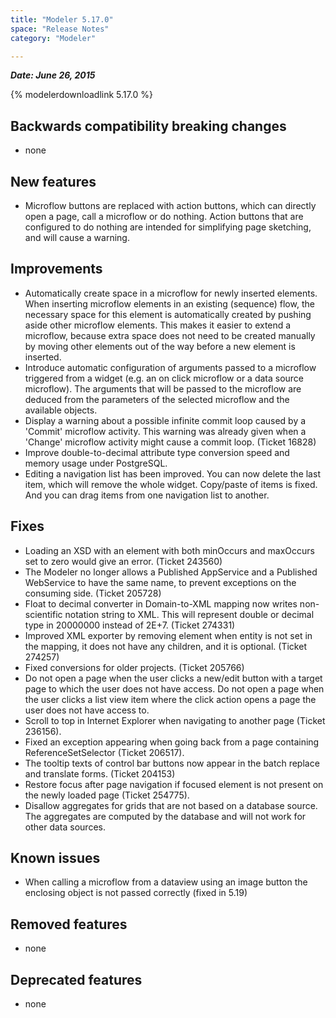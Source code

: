 ```yaml
---
title: "Modeler 5.17.0"
space: "Release Notes"
category: "Modeler"

---
```



***Date: June 26, 2015***

{% modelerdownloadlink 5.17.0 %}

## Backwards compatibility breaking changes

*   none

## New features

*   Microflow buttons are replaced with action buttons, which can directly open a page, call a microflow or do nothing. Action buttons that are configured to do nothing are intended for simplifying page sketching, and will cause a warning.

## Improvements

*   Automatically create space in a microflow for newly inserted elements. When inserting microflow elements in an existing (sequence) flow, the necessary space for this element is automatically created by pushing aside other microflow elements. This makes it easier to extend a microflow, because extra space does not need to be created manually by moving other elements out of the way before a new element is inserted.
*   Introduce automatic configuration of arguments passed to a microflow triggered from a widget (e.g. an on click microflow or a data source microflow). The arguments that will be passed to the microflow are deduced from the parameters of the selected microflow and the available objects.
*   Display a warning about a possible infinite commit loop caused by a 'Commit' microflow activity. This warning was already given when a 'Change' microflow activity might cause a commit loop. (Ticket 16828)
*   Improve double-to-decimal attribute type conversion speed and memory usage under PostgreSQL.
*   Editing a navigation list has been improved. You can now delete the last item, which will remove the whole widget. Copy/paste of items is fixed. And you can drag items from one navigation list to another.

## Fixes

*   Loading an XSD with an element with both minOccurs and maxOccurs set to zero would give an error. (Ticket 243560)
*   The Modeler no longer allows a Published AppService and a Published WebService to have the same name, to prevent exceptions on the consuming side. (Ticket 205728)
*   Float to decimal converter in Domain-to-XML mapping now writes non-scientific notation string to XML. This will represent double or decimal type in 20000000 instead of 2E+7\. (Ticket 274331)
*   Improved XML exporter by removing element when entity is not set in the mapping, it does not have any children, and it is optional. (Ticket 274257)
*   Fixed conversions for older projects. (Ticket 205766)
*   Do not open a page when the user clicks a new/edit button with a target page to which the user does not have access. Do not open a page when the user clicks a list view item where the click action opens a page the user does not have access to.
*   Scroll to top in Internet Explorer when navigating to another page (Ticket 236156).
*   Fixed an exception appearing when going back from a page containing ReferenceSetSelector (Ticket 206517).
*   The tooltip texts of control bar buttons now appear in the batch replace and translate forms. (Ticket 204153)
*   Restore focus after page navigation if focused element is not present on the newly loaded page (Ticket 254775).
*   Disallow aggregates for grids that are not based on a database source. The aggregates are computed by the database and will not work for other data sources.

## Known issues

*   When calling a microflow from a dataview using an image button the enclosing object is not passed correctly (fixed in 5.19)

## Removed features

*   none

## Deprecated features

*   none